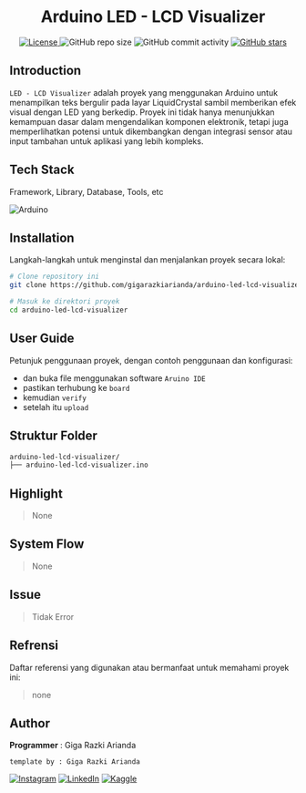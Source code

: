<h1 align="center">Arduino LED - LCD Visualizer</h1>

<p align="center">
  <a href="LICENSE">
    <img alt="License" src="https://img.shields.io/badge/License-none-lightgrey.svg">
  </a>
  <img alt="GitHub repo size" src="https://img.shields.io/github/repo-size/gigarazkiarianda/TorchMNIST-Classifier">
  <img alt="GitHub commit activity" src="https://img.shields.io/github/commit-activity/m/gigarazkiarianda/TorchMNIST-Classifier">
  <a href="https://github.com/gigarazkiarianda/TorchMNIST-Classifier/stargazers">
    <img alt="GitHub stars" src="https://img.shields.io/github/stars/gigarazkiarianda/TorchMNIST-Classifier">
  </a>
</p>


## Introduction
`LED - LCD Visualizer` adalah proyek yang menggunakan Arduino untuk menampilkan teks bergulir pada layar LiquidCrystal sambil memberikan efek visual dengan LED yang berkedip. Proyek ini tidak hanya menunjukkan kemampuan dasar dalam mengendalikan komponen elektronik, tetapi juga memperlihatkan potensi untuk dikembangkan dengan integrasi sensor atau input tambahan untuk aplikasi yang lebih kompleks.

## Tech Stack
Framework, Library, Database, Tools, etc

![Arduino](https://img.shields.io/badge/-Arduino-00979D?style=for-the-badge&logo=Arduino&logoColor=white)

## Installation
Langkah-langkah untuk menginstal dan menjalankan proyek secara lokal:
```bash
# Clone repository ini
git clone https://github.com/gigarazkiarianda/arduino-led-lcd-visualizer.git

# Masuk ke direktori proyek
cd arduino-led-lcd-visualizer
```


## User Guide 
Petunjuk penggunaan proyek, dengan contoh penggunaan dan konfigurasi:

* dan buka file menggunakan software `Aruino IDE`
* pastikan terhubung ke `board` 
* kemudian `verify`
* setelah itu `upload`

## Struktur Folder
```bash
arduino-led-lcd-visualizer/
├── arduino-led-lcd-visualizer.ino
```

## Highlight
> None

## System Flow
> None

## Issue

> Tidak Error 

## Refrensi
Daftar referensi yang digunakan atau bermanfaat untuk memahami proyek ini:

> none

## Author
  **Programmer**  : Giga Razki Arianda

   `template by : Giga Razki Arianda`
   
[![Instagram](https://img.shields.io/badge/Instagram-%23E4405F.svg?logo=Instagram&logoColor=white)](https://www.instagram.com/gigarazkiarianda/) 
[![LinkedIn](https://img.shields.io/badge/LinkedIn-%230077B5.svg?logo=linkedin&logoColor=white)](https://www.linkedin.com/in/gigarazkiarianda/)
[![Kaggle](https://img.shields.io/badge/Kaggle-035a7d?style=for-the-badge&logo=kaggle&logoColor=white)](https://www.kaggle.com/gigarazki)
